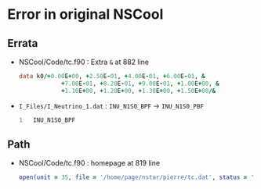 # Error in original NSCool

## Errata

* NSCool/Code/tc.f90 : Extra `&` at 882 line
    ```fortran
    data k0/+0.00E+00, +2.50E-01, +4.00E-01, +6.00E-01, &
                +7.00E-01, +8.20E-01, +9.00E-01, +1.00E+00, &
                +1.10E+00, +1.20E+00, +1.30E+00, +1.50E+00/&
    ```

* `I_Files/I_Neutrino_1.dat` : `INU_N1S0_BPF` -> `INU_N1S0_PBF`
    ```fortran
    1	INU_N1S0_BPF
    ```

## Path

* NSCool/Code/tc.f90 : homepage at 819 line
    ```fortran
    open(unit = 35, file = '/home/page/nstar/pierre/tc.dat', status = 'old')
    ```